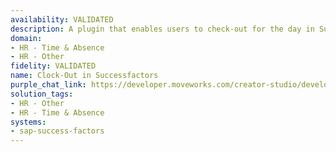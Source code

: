 ```yaml
---
availability: VALIDATED
description: A plugin that enables users to check-out for the day in Successfactors.
domain:
- HR - Time & Absence
- HR - Other
fidelity: VALIDATED
name: Clock-Out in Successfactors
purple_chat_link: https://developer.moveworks.com/creator-studio/developer-tools/purple-chat/?conversation=%7B%22startTimestamp%22%3A%2211%3A43+AM%22%2C%22messages%22%3A%5B%7B%22parts%22%3A%5B%7B%22richText%22%3A%22%3Cp%3EI+want+to+check+out+for+today%3C%2Fp%3E%22%7D%5D%2C%22role%22%3A%22user%22%7D%2C%7B%22parts%22%3A%5B%7B%22richText%22%3A%22%3Cp%3EOkay%2C+checking+you+out+now.%3C%2Fp%3E%22%7D%2C%7B%22reasoningSteps%22%3A%5B%7B%22richText%22%3A%22Fetching+user%27s+timezone...%22%2C%22status%22%3A%22pending%22%7D%5D%7D%2C%7B%22reasoningSteps%22%3A%5B%7B%22richText%22%3A%22Received+User%27s+Timezone%22%2C%22status%22%3A%22success%22%7D%5D%7D%2C%7B%22reasoningSteps%22%3A%5B%7B%22richText%22%3A%22Clocking+out+the+user...%22%2C%22status%22%3A%22pending%22%7D%5D%7D%2C%7B%22apiBlock%22%3A%7B%22code%22%3A%22%7B%5Cn++%5C%22worker%5C%22%3A+%7B%5Cn++++%5C%22id%5C%22%3A+%5C%228360015c5e6daf6%5C%22%5Cn++%7D%2C%5Cn++%5C%22eventType%5C%22%3A+%7B%5Cn+++++%5C%22id%5C%22%3A+%5C%22d6ab0065ebe212fc0fe%5C%22%5Cn++%7D%2C%5Cn++%5C%22dateTime%5C%22%3A+%5C%222025-07-03T19%3A30%3A00Z%5C%22%2C%5Cn++%5C%22timeZone%5C%22%3A+%7B%5Cn++++%5C%22id%5C%22%3A+%5C%22dc10e678446c1%5C%22%5Cn++%7D%5Cn%7D%22%2C%22title%22%3A%22Checking-out+for+Jane+Doe+at+3%3A30+PM+ET+on+07%2F03%2F2025+ET+%28US+%26+Canada%29.++%22%2C%22connectorName%22%3A%22sap-success-factors%22%7D%7D%2C%7B%22richText%22%3A%22%3Cp%3ECheck-out+successful+for+Jane+Doe+at+2025-07-03T19%3A30%3A00Z+in+Eastern+Time+%28US+%26amp%3B+Canada%29.%3C%2Fp%3E%22%7D%5D%2C%22role%22%3A%22assistant%22%7D%5D%7D
solution_tags:
- HR - Other
- HR - Time & Absence
systems:
- sap-success-factors
---
```

